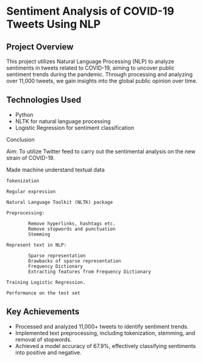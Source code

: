 # Sentiment Analysis of COVID-19 Tweets Using NLP

## Project Overview
This project utilizes Natural Language Processing (NLP) to analyze sentiments in tweets related to COVID-19, aiming to uncover public sentiment trends during the pandemic. Through processing and analyzing over 11,000 tweets, we gain insights into the global public opinion over time.

## Technologies Used
- Python
- NLTK for natural language processing
- Logistic Regression for sentiment classification



Conclusion

Aim: To utilize Twitter feed to carry out the sentimental analysis on the new strain of COVID-19.

Made machine understand textual data

    Tokenization

    Regular expression

    Natural Language Toolkit (NLTK) package

    Preprocessing:

            Remove hyperlinks, hashtags etc.
            Remove stopwords and punctuation
            Stemming

    Represent text in NLP:

            Sparse representation
            Drawbacks of sparse representation
            Frequency Dictionary
            Extracting features from Frequency Dictionary

    Training Logistic Regression.

    Performance on the test set


## Key Achievements
- Processed and analyzed 11,000+ tweets to identify sentiment trends.
- Implemented text preprocessing, including tokenization, stemming, and removal of stopwords.
- Achieved a model accuracy of 67.9%, effectively classifying sentiments into positive and negative.

